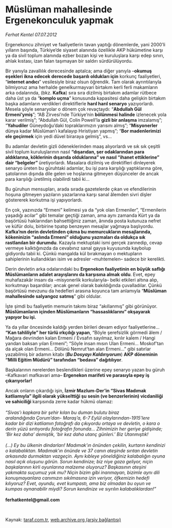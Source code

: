 # Müslüman mahallesinde Ergenekonculuk yapmak

*Ferhat Kentel 07.07.2012*

<div class="yazi"><p>Ergenekoncu zihniyet ve faaliyetlerin tavan yaptığı dönemlerde, yani 2000’li yılların başında, Türkiye’de siyaset alanında özellikle AKP hükümetine karşı ya da sivil toplum alanında ezber bozan kişi ve kuruluşlara karşı edep sınırı, ahlak kıstası, izan falan taşımayan bir saldırı sürdürülüyordu. </p>
<p>Bir yanıyla zavallılık derecesinde aptalca; ama diğer yanıyla –<b>okumuş eşekleri ikna edecek derecede başarılı oldukları</b><b> için</b> korkunç faaliyetleri, “<b>internet andıcı</b>” vesilesiyle biraz olsun öğrendik. Tam olarak ayrıntılarıyla bilmiyoruz ama herhalde genelkurmayvari birtakım kerli ferli makamların arka odalarında, (bkz. <b>Kafka</b>) sıra sıra dizilmiş birtakım adamlar rütbece daha üst ya da “<b>komplo uçma</b>” konusunda kapasitesi daha gelişkin birtakım başka adamların verdikleri direktiflerle <b>harıl harıl senaryo</b> yazıyorlardı. Mesela şöyle senaryolar o dönem çok revaçtaydı: “<b>Abdullah Gül Ermeni’ymiş</b>”; “AB Zirvesi’nde Türkiye’nin <b>bölünmesi halinde</b> izlenecek yola karar verilmiş”; “Abdullah Gül, Colin Powell’la <b>gizli bir anlaşma</b> imzalamış”; “<b>Yahudiler</b> Güneydoğu’daki topraklarımızın yarısını almış”; “<b>Misyonerler</b> dünya kadar Müslüman’ı kafalayıp Hıristiyan yapmış”; “<b>Bor madenlerimizi ele geçirmek</b> için yedi düvel biraraya gelmiş”, vs...</p>
<p>Bu adamlar devletin gizli ödeneklerinden maaş alıyorlardı ve sık sık çeşitli sivil toplum kuruluşlarının nasıl <b>“dışarıdan, şer odaklarından para aldıklarına, köklerinin dışarıda olduklarına” ve nasıl “ihanet ettiklerine” dair “belgeler” </b>üretiyorlardı. Masalara dizilmiş ve direktifleri dinleyerek senaryo üreten bu güruhtaki adamlar, bu işi para karşılığı yaptıklarına göre, şatolarının dışında dile gelen ve hoşlarına gitmeyen düşünceler de ancak para karşılığı üretilmiş olabilirdi tabii ki...</p>
<p>Bu güruhun mensupları, arada sırada gazetelerde çıkan ve efendilerinin hoşuna gitmeyen yazıların yazarlarına karşı sanal âlemden sivri dişler göstererek korkutma işi yapıyorlardı.</p>
<p>En çok, yazınızda “Ermeni” kelimesi ya da “yok olan Ermeniler”, “Ermenilerin yaşadığı acılar” gibi temalar geçtiği zaman, ama aynı zamanda Kürt ya da başörtüsü haklarından bahsettiğiniz zaman, ânında posta kutunuza nefret ve küfür dolu, birbirine tıpatıp benzeyen mesajlar yağmaya başlıyordu. <b>Kafka’nın derin devletinden çıkma bu memurcukların mesajlarında, kökeninizin “aslında Ermeni” olduğunu yazmaları da oldukça sık rastlanılan bir durumdu</b>. Kazayla mektuptaki ismi gerçek zannedip, cevap vermeye kalktığınızda da cevabınız sanal gayya kuyusunda kaybolup gidiyordu tabii ki. Çünkü mangalda kül bırakmayan o mektupların sahiplerinin kullandıkları isim ve adresler –muhtemelen– sadece bir kerelikti.</p>
<p>Derin devletin arka odalarındaki bu <b>Ergenekon faaliyetinin en büyük saflığı Müslümanların adalet arayışlarını da karşısına almak oldu</b>. Evet, epey muhafazakâr insanı da –misyonerlik korkularıyla– belki etkileri altına alıp, korkutmayı başardılar; ancak genel olarak bakıldığında çuvalladılar. Çünkü başörtüsü mevzunu da hedefleri arasına koyunca tam anlamıyla “<b>Müslüman mahallesinde salyangoz satmış</b>” gibi oldular.</p>
<p>İşte şimdi bu faaliyetin memurin takımı biraz “akıllanmış” gibi görünüyor. <b>Müslümanların içinden Müslümanların “hassaslıklarını” okşayarak yapıyor bu işi.</b></p>
<p>Ya da yıllar öncesinde kaldığı yerden birileri devam ediyor faaliyetlerine... <b>“Kan tahliliyle” h</b><b>er türlü ırkçılığı yapan</b>, “Böyle şerefsizlik görmedi âlem / Mağara devrinden kalan Ermeni / Evsafın sayılmaz, kırılır kalem / Hangi yandan baksan yılan Ermeni”; “Söyle insan mısın Ulan Ermeni... Moskof’tan da alçak olan Ermeni... Dölünü Nemrut’tan alan Ermeni...” gibi satırlar yazabilmiş bir adamın kitabı (<b><i>Bu Dosyayı Kaldırıyorum</i></b>) <b>AKP döneminin “Milli Eğitim Müdürü” tarafından </b><b>“bedava”</b><b> dağıtılıyor</b>.</p>
<p>Başkalarının nerelerden beslendikleri üzerine epey senaryo yazan bu güruh –Kafkavari mafkavari ama– <b>Ergenekon marifeti</b><b> ve parasıyla epey iş çıkarıyorlar</b><b>!</b></p>
<p>Ancak onların çıkardığı işin, <b>İzmir Mazlum-Der’in “Sivas Madımak katliamıyla” ilgili olarak yükselttiği şu sesin (ve benzerlerinin) vicdaniliği ve sahiciliği</b> karşısında zerre kadar hükmü olamaz:<br/><br/><i>“Sivas’ı kapkara bir şehir kılan bu duman bulutu biraz aralandığında Çorum’dan- Maraş’a, 6-7 Eylül olaylarından-1915’lere kadar bir dizi katliamın fotoğrafı da çıkıyordu ortaya ve devletin, o kara o derin yüzü sırıtıyordu fotoğrafın fonunda... Zihnimizin her geriye gidişinde; ‘Bir kez daha’ demiştik, ‘bir kez daha utanç günleri.’ Biz Utanmıştık!<br/><br/></i><i>(...) Ey bu ülkenin dindarları! Madımak’ın önünden çekilin, kurtarın kendinizi o kalabalıktan. Madımak’ın önünde ve 37 canın ateşinde sırıtan devletin arkasında durmaktan vazgeçin. Aynı kıbleye yöneldiğiniz kalabalığın oyuna nasıl açık oluşunu görün. Sorun kendinize; biz niye gaza geliyor, niçin başkalarının kirli oyunlarına malzeme oluyoruz? Başkasının ateşini yakmakta suçumuz yok mu? Niçin bizim gibi inanmayan, bizimle aynı dili konuşmayanlara canımızın sıkılmasına izin veriyor, öfkemizin hedefi kılıyoruz? Evet, oyundu, evet kumpastı, ama biz olmadan bu oyun ve kumpas oynanabilir miydi? Sorun kendinize ve sıyrılın kalabalıklardan!”<br/><br/></i><b>ferhatkentel@gmail.com</b></p>
<p><i> </i></p>
</div>

Kaynak: [taraf.com.tr](http://www.taraf.com.tr/ferhat-kentel/makale-musluman-mahallesinde-ergenekonculuk-yapmak.htm), [web.archive.org (arşiv bağlantısı)](http://web.archive.org/web/20131115160832/http://www.taraf.com.tr/ferhat-kentel/makale-musluman-mahallesinde-ergenekonculuk-yapmak.htm)
